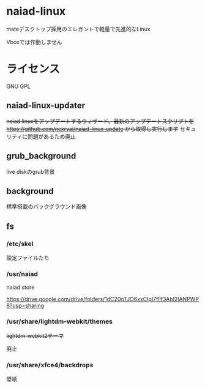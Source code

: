 # naiad-linux
mateデスクトップ採用のエレガントで軽量で先進的なLinux

Vboxでは作動しません
# ライセンス
GNU GPL 
## naiad-linux-updater
~~naiad linuxをアップデートするウィザード。最新のアップデートスクリプトを https://github.com/nexryai/naiad-linux-update から取得し実行します~~ 
セキュリティに問題があるため廃止


## grub_background
live diskのgrub背景


## background
標準搭載のバックグラウンド画像

## fs
### /etc/skel
設定ファイルたち

### /usr/naiad
naiad store

https://drive.google.com/drive/folders/1dC20qTJO6xxCIpI7fllf3AbI2lANPWP8?usp=sharing

### /usr/share/lightdm-webkit/themes
~~lightdm-webkit2テーマ~~

廃止

### /usr/share/xfce4/backdrops
壁紙
